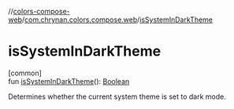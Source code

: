 //[colors-compose-web](../../index.md)/[com.chrynan.colors.compose.web](index.md)/[isSystemInDarkTheme](is-system-in-dark-theme.md)

# isSystemInDarkTheme

[common]\
fun [isSystemInDarkTheme](is-system-in-dark-theme.md)(): [Boolean](https://kotlinlang.org/api/latest/jvm/stdlib/kotlin/-boolean/index.html)

Determines whether the current system theme is set to dark mode.
